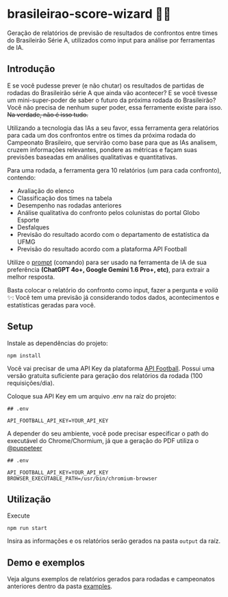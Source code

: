 # brasileirao-score-wizard 🧙‍♂️ 
Geração de relatórios de previsão de resultados de confrontos entre times do Brasileirão Série A, utilizados como input para análise por ferramentas de IA.

## Introdução

E se você pudesse prever (e não chutar) os resultados de partidas de rodadas do Brasileirão série A que ainda vão acontecer? E se você tivesse um mini-super-poder de saber o futuro da próxima rodada do Brasileirão?
Você não precisa de nenhum super poder, essa ferramente existe para isso. ~~Na verdade, não é isso tudo.~~

Utilizando a tecnologia das IAs a seu favor, essa ferramenta gera relatórios para cada um dos confrontos entre os times da próxima rodada do Campeonato Brasileiro, que servirão como base para que as IAs analisem, cruzem informações relevantes, pondere as métricas e façam suas previsões baseadas em análises qualitativas e quantitativas.

Para uma rodada, a ferramenta gera 10 relatórios (um para cada confronto), contendo:
- Avaliação do elenco
- Classificação dos times na tabela
- Desempenho nas rodadas anteriores
- Análise qualitativa do confronto pelos colunistas do portal Globo Esporte
- Desfalques
- Previsão do resultado acordo com o departamento de estatística da UFMG
- Previsão do resultado acordo com a plataforma API Football

Utilize o [prompt](https://github.com/pedrollmatias/brasileirao-score-wizard/tree/main/src/data/prompt.txt) (comando) para ser usado na ferramenta de IA de sua preferência **(ChatGPT 4o+, Google Gemini 1.6 Pro+, etc)**, para extrair a melhor resposta.

Basta colocar o relatório do confronto como input, fazer a pergunta e _voilà_ ✨: Você tem uma previsão já considerando todos dados, acontecimentos e estatísticas geradas para você.


## Setup

Instale as dependências do projeto:

```
npm install
```

Você vai precisar de uma API Key da plataforma [API Football](https://www.api-football.com/). Possui uma versão gratuita suficiente para geração dos relatórios da rodada (100 requisições/dia).

Coloque sua API Key em um arquivo .env na raíz do projeto:

```
## .env

API_FOOTBALL_API_KEY=YOUR_API_KEY

```

A depender do seu ambiente, você pode precisar especificar o path do executável do Chrome/Chormium, já que a geração do PDF utiliza o [@puppeteer](https://www.npmjs.com/package/puppeteer)
```
## .env

API_FOOTBALL_API_KEY=YOUR_API_KEY
BROWSER_EXECUTABLE_PATH=/usr/bin/chromium-browser

```


## Utilização

Execute

`npm run start`

Insira as informações e os relatórios serão gerados na pasta `output` da raíz.

## Demo e exemplos

Veja alguns exemplos de relatórios gerados para rodadas e campeonatos anteriores dentro da pasta [examples](https://github.com/pedrollmatias/brasileirao-score-wizard/tree/main/examples).
